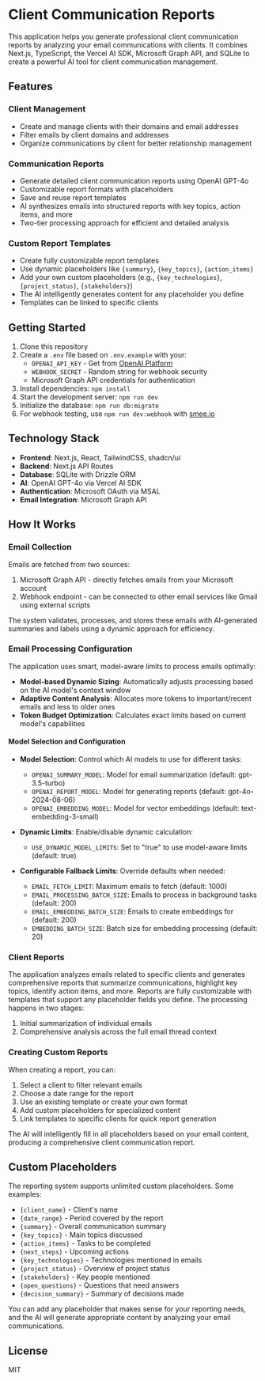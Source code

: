 # Client Communication Reports

This application helps you generate professional client communication reports by analyzing your email communications with clients. It combines Next.js, TypeScript, the Vercel AI SDK, Microsoft Graph API, and SQLite to create a powerful AI tool for client communication management.

## Features

### Client Management
- Create and manage clients with their domains and email addresses
- Filter emails by client domains and addresses
- Organize communications by client for better relationship management

### Communication Reports
- Generate detailed client communication reports using OpenAI GPT-4o
- Customizable report formats with placeholders
- Save and reuse report templates
- AI synthesizes emails into structured reports with key topics, action items, and more
- Two-tier processing approach for efficient and detailed analysis

### Custom Report Templates
- Create fully customizable report templates
- Use dynamic placeholders like `{summary}`, `{key_topics}`, `{action_items}`
- Add your own custom placeholders (e.g., `{key_technologies}`, `{project_status}`, `{stakeholders}`)
- The AI intelligently generates content for any placeholder you define
- Templates can be linked to specific clients

## Getting Started

1. Clone this repository
2. Create a `.env` file based on `.env.example` with your:
   - `OPENAI_API_KEY` - Get from [OpenAI Platform](https://platform.openai.com)
   - `WEBHOOK_SECRET` - Random string for webhook security
   - Microsoft Graph API credentials for authentication
3. Install dependencies: `npm install`
4. Start the development server: `npm run dev`
5. Initialize the database: `npm run db:migrate`
6. For webhook testing, use `npm run dev:webhook` with [smee.io](https://smee.io)

## Technology Stack

- **Frontend**: Next.js, React, TailwindCSS, shadcn/ui
- **Backend**: Next.js API Routes
- **Database**: SQLite with Drizzle ORM
- **AI**: OpenAI GPT-4o via Vercel AI SDK
- **Authentication**: Microsoft OAuth via MSAL
- **Email Integration**: Microsoft Graph API

## How It Works

### Email Collection
Emails are fetched from two sources:
1. Microsoft Graph API - directly fetches emails from your Microsoft account
2. Webhook endpoint - can be connected to other email services like Gmail using external scripts

The system validates, processes, and stores these emails with AI-generated summaries and labels using a dynamic approach for efficiency.

### Email Processing Configuration
The application uses smart, model-aware limits to process emails optimally:

- **Model-based Dynamic Sizing**: Automatically adjusts processing based on the AI model's context window
- **Adaptive Content Analysis**: Allocates more tokens to important/recent emails and less to older ones
- **Token Budget Optimization**: Calculates exact limits based on current model's capabilities

#### Model Selection and Configuration
- **Model Selection**: Control which AI models to use for different tasks:
  - `OPENAI_SUMMARY_MODEL`: Model for email summarization (default: gpt-3.5-turbo)
  - `OPENAI_REPORT_MODEL`: Model for generating reports (default: gpt-4o-2024-08-06)
  - `OPENAI_EMBEDDING_MODEL`: Model for vector embeddings (default: text-embedding-3-small)
  
- **Dynamic Limits**: Enable/disable dynamic calculation:
  - `USE_DYNAMIC_MODEL_LIMITS`: Set to "true" to use model-aware limits (default: true)

- **Configurable Fallback Limits**: Override defaults when needed:
  - `EMAIL_FETCH_LIMIT`: Maximum emails to fetch (default: 1000)
  - `EMAIL_PROCESSING_BATCH_SIZE`: Emails to process in background tasks (default: 200)
  - `EMAIL_EMBEDDING_BATCH_SIZE`: Emails to create embeddings for (default: 200)
  - `EMBEDDING_BATCH_SIZE`: Batch size for embedding processing (default: 20)

### Client Reports
The application analyzes emails related to specific clients and generates comprehensive reports that summarize communications, highlight key topics, identify action items, and more. Reports are fully customizable with templates that support any placeholder fields you define. The processing happens in two stages:
1. Initial summarization of individual emails
2. Comprehensive analysis across the full email thread context

### Creating Custom Reports
When creating a report, you can:
1. Select a client to filter relevant emails
2. Choose a date range for the report
3. Use an existing template or create your own format
4. Add custom placeholders for specialized content
5. Link templates to specific clients for quick report generation

The AI will intelligently fill in all placeholders based on your email content, producing a comprehensive client communication report.

## Custom Placeholders
The reporting system supports unlimited custom placeholders. Some examples:
- `{client_name}` - Client's name
- `{date_range}` - Period covered by the report
- `{summary}` - Overall communication summary
- `{key_topics}` - Main topics discussed
- `{action_items}` - Tasks to be completed
- `{next_steps}` - Upcoming actions
- `{key_technologies}` - Technologies mentioned in emails
- `{project_status}` - Overview of project status
- `{stakeholders}` - Key people mentioned
- `{open_questions}` - Questions that need answers
- `{decision_summary}` - Summary of decisions made

You can add any placeholder that makes sense for your reporting needs, and the AI will generate appropriate content by analyzing your email communications.

## License
MIT